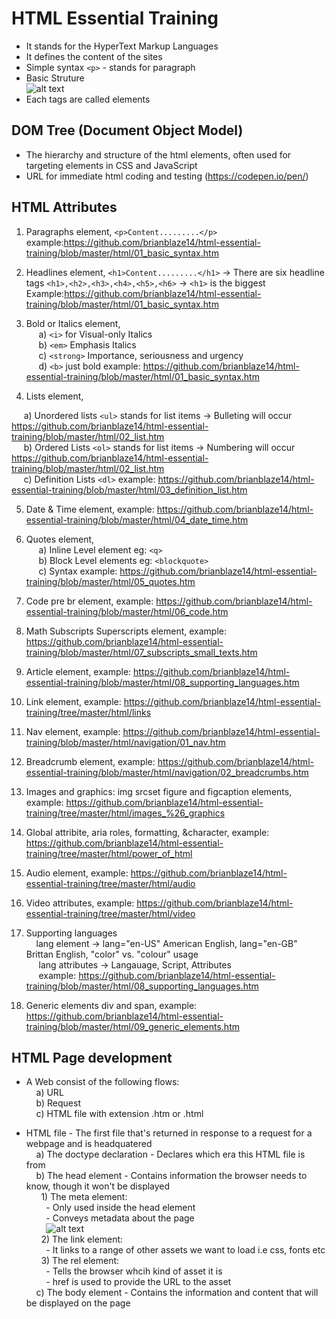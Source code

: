 # HTML Essential Training
- It stands for the HyperText Markup Languages
- It defines the content of the sites
- Simple syntax `<p>` - stands for paragraph
- Basic Struture</br>
![alt text](https://github.com/brianblaze14/html-essential-training/blob/master/images/HTML-Basic-Structure.PNG)
- Each tags are called elements

## DOM Tree (Document Object Model)

- The hierarchy and structure of the html elements, often used for targeting elements in CSS and JavaScript
- URL for immediate html coding and testing (https://codepen.io/pen/)

## HTML Attributes

1. Paragraphs element, `<p>Content.........</p>` example:https://github.com/brianblaze14/html-essential-training/blob/master/html/01_basic_syntax.htm

2. Headlines element,  `<h1>Content.........</h1>` -> There are six headline tags `<h1>,<h2>,<h3>,<h4>,<h5>,<h6>` -> `<h1>` is the biggest Example:https://github.com/brianblaze14/html-essential-training/blob/master/html/01_basic_syntax.htm

3. Bold or Italics element, </br>
&nbsp;&nbsp;&nbsp;&nbsp; a) `<i>` for Visual-only Italics</br>
&nbsp;&nbsp;&nbsp;&nbsp; b) `<em>` Emphasis Italics</br>
&nbsp;&nbsp;&nbsp;&nbsp; c) `<strong>` Importance, seriousness and urgency</br>
&nbsp;&nbsp;&nbsp;&nbsp; d) `<b>` just bold example: https://github.com/brianblaze14/html-essential-training/blob/master/html/01_basic_syntax.htm</br>

4. Lists element,

&nbsp;&nbsp;&nbsp;&nbsp; a) Unordered lists `<ul>` stands for list items -> Bulleting will occur https://github.com/brianblaze14/html-essential-training/blob/master/html/02_list.htm </br>
&nbsp;&nbsp;&nbsp;&nbsp; b) Ordered Lists `<ol>` stands for list items -> Numbering will occur https://github.com/brianblaze14/html-essential-training/blob/master/html/02_list.htm </br>
&nbsp;&nbsp;&nbsp;&nbsp; c) Definition Lists `<dl>` example: https://github.com/brianblaze14/html-essential-training/blob/master/html/03_definition_list.htm

5. Date & Time element, example: https://github.com/brianblaze14/html-essential-training/blob/master/html/04_date_time.htm

6. Quotes element, </br>
&nbsp;&nbsp;&nbsp;&nbsp; a) Inline Level element eg: `<q>`</br>
&nbsp;&nbsp;&nbsp;&nbsp; b) Block Level elements eg: `<blockquote>`</br>
&nbsp;&nbsp;&nbsp;&nbsp; c) Syntax example: https://github.com/brianblaze14/html-essential-training/blob/master/html/05_quotes.htm

7. Code pre br element, example: https://github.com/brianblaze14/html-essential-training/blob/master/html/06_code.htm

8. Math Subscripts Superscripts element, example: https://github.com/brianblaze14/html-essential-training/blob/master/html/07_subscripts_small_texts.htm

9. Article element, example:  https://github.com/brianblaze14/html-essential-training/blob/master/html/08_supporting_languages.htm

10. Link element, example: https://github.com/brianblaze14/html-essential-training/tree/master/html/links

11. Nav element, example: https://github.com/brianblaze14/html-essential-training/blob/master/html/navigation/01_nav.htm

12. Breadcrumb element, example: https://github.com/brianblaze14/html-essential-training/blob/master/html/navigation/02_breadcrumbs.htm

13. Images and graphics: img srcset figure and figcaption elements, example: https://github.com/brianblaze14/html-essential-training/tree/master/html/images_%26_graphics

14. Global attribite, aria roles, formatting, &character, example: https://github.com/brianblaze14/html-essential-training/tree/master/html/power_of_html

15. Audio element, example: https://github.com/brianblaze14/html-essential-training/tree/master/html/audio

16. Video attributes, example: https://github.com/brianblaze14/html-essential-training/tree/master/html/video

17. Supporting languages </br>
&nbsp;&nbsp;&nbsp; lang element -> lang="en-US" American English, lang="en-GB" Brittan English, "color" vs. "colour" usage </br>
&nbsp;&nbsp;&nbsp;&nbsp; lang attributes -> Langauage, Script, Attributes </br>
&nbsp;&nbsp;&nbsp;&nbsp; example: https://github.com/brianblaze14/html-essential-training/blob/master/html/08_supporting_languages.htm

18. Generic elements div and span, example: https://github.com/brianblaze14/html-essential-training/blob/master/html/09_generic_elements.htm

## HTML Page development

- A Web consist of the following flows:</br>
&nbsp;&nbsp;&nbsp; a) URL</br>
&nbsp;&nbsp;&nbsp; b) Request </br>
&nbsp;&nbsp;&nbsp; c) HTML file with extension .htm or .html </br>

- HTML file - The first file that's returned in response to a request for a webpage and is headquatered </br>
&nbsp;&nbsp;&nbsp; a) The doctype declaration - Declares which era this HTML file is from </br>
&nbsp;&nbsp;&nbsp; b) The head element - Contains information the browser needs to know, though it won't be displayed </br>
&nbsp;&nbsp;&nbsp;&nbsp;&nbsp; 1) The meta element: </br>
&nbsp;&nbsp;&nbsp;&nbsp;&nbsp;&nbsp;&nbsp; - Only used inside the head element </br>
&nbsp;&nbsp;&nbsp;&nbsp;&nbsp;&nbsp;&nbsp; - Conveys metadata about the page </br>
&nbsp;&nbsp;&nbsp;&nbsp;&nbsp;&nbsp;&nbsp; ![alt text](https://github.com/brianblaze14/html-essential-training/blob/master/images/Meta_data.PNG)</br>
&nbsp;&nbsp;&nbsp;&nbsp;&nbsp; 2) The link element: </br>
&nbsp;&nbsp;&nbsp;&nbsp;&nbsp;&nbsp;&nbsp; - It links to a range of other assets we want to load i.e css, fonts etc </br>
&nbsp;&nbsp;&nbsp;&nbsp;&nbsp; 3) The rel element: </br>
&nbsp;&nbsp;&nbsp;&nbsp;&nbsp;&nbsp;&nbsp; - Tells the browser  whcih kind of asset it is </br>
&nbsp;&nbsp;&nbsp;&nbsp;&nbsp;&nbsp;&nbsp; - href is used to provide the URL to the asset </br>
&nbsp;&nbsp;&nbsp; c) The body element - Contains the information and content that will be displayed on the page
 